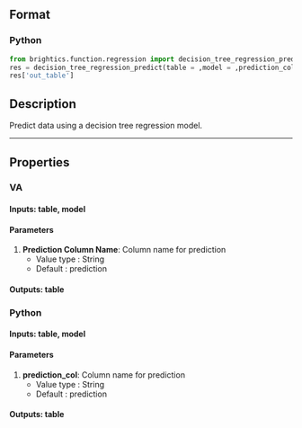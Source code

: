 ## Format
### Python
```python
from brightics.function.regression import decision_tree_regression_predict
res = decision_tree_regression_predict(table = ,model = ,prediction_col = )
res['out_table']
```

## Description
Predict data using a decision tree regression model.

---

## Properties
### VA
#### Inputs: table, model

#### Parameters
1. **Prediction Column Name**: Column name for prediction
   - Value type : String
   - Default : prediction

#### Outputs: table

### Python
#### Inputs: table, model

#### Parameters
1. **prediction_col**: Column name for prediction
   - Value type : String
   - Default : prediction

#### Outputs: table

